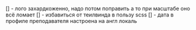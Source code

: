 [] - лого захардкоженно, надо потом поправить а то при масштабе оно всё ломает
[] - избавиться от теилвинда в пользу scss
[] - дата в профиле преподавателя настроена на англ локаль